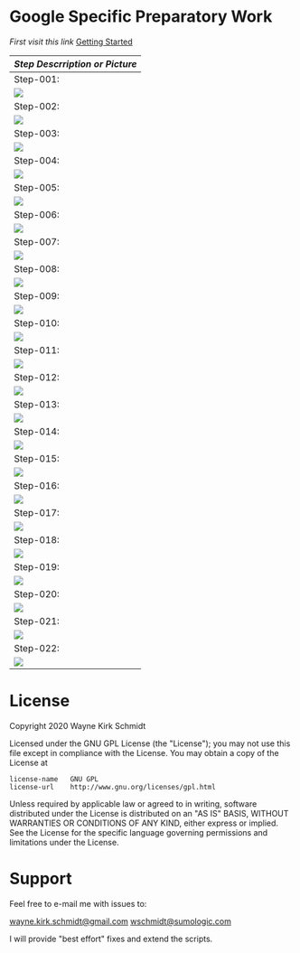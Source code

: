 
Google Specific Preparatory Work
================================

*First visit this link*
[Getting Started](https://support.google.com/googleapi/answer/6158841?hl=en)

| *Step Descrription or Picture*                                                               |
|:---------------------------------------------------------------------------------------------|
| Step-001:                                                                                    |
| ![](https://github.com/wks-sumo-logic/gpublish/blob/master/doc/pictures/gsetup.step.001.png) |
| Step-002:                                                                                    |
| ![](https://github.com/wks-sumo-logic/gpublish/blob/master/doc/pictures/gsetup.step.002.png) |
| Step-003:                                                                                    |
| ![](https://github.com/wks-sumo-logic/gpublish/blob/master/doc/pictures/gsetup.step.003.png) |
| Step-004:                                                                                    |
| ![](https://github.com/wks-sumo-logic/gpublish/blob/master/doc/pictures/gsetup.step.004.png) |
| Step-005:                                                                                    |
| ![](https://github.com/wks-sumo-logic/gpublish/blob/master/doc/pictures/gsetup.step.005.png) |
| Step-006:                                                                                    |
| ![](https://github.com/wks-sumo-logic/gpublish/blob/master/doc/pictures/gsetup.step.006.png) |
| Step-007:                                                                                    |
| ![](https://github.com/wks-sumo-logic/gpublish/blob/master/doc/pictures/gsetup.step.007.png) |
| Step-008:                                                                                    |
| ![](https://github.com/wks-sumo-logic/gpublish/blob/master/doc/pictures/gsetup.step.008.png) |
| Step-009:                                                                                    |
| ![](https://github.com/wks-sumo-logic/gpublish/blob/master/doc/pictures/gsetup.step.009.png) |
| Step-010:                                                                                    |
| ![](https://github.com/wks-sumo-logic/gpublish/blob/master/doc/pictures/gsetup.step.010.png) |
| Step-011:                                                                                    |
| ![](https://github.com/wks-sumo-logic/gpublish/blob/master/doc/pictures/gsetup.step.011.png) |
| Step-012:                                                                                    |
| ![](https://github.com/wks-sumo-logic/gpublish/blob/master/doc/pictures/gsetup.step.012.png) |
| Step-013:                                                                                    |
| ![](https://github.com/wks-sumo-logic/gpublish/blob/master/doc/pictures/gsetup.step.013.png) |
| Step-014:                                                                                    |
| ![](https://github.com/wks-sumo-logic/gpublish/blob/master/doc/pictures/gsetup.step.014.png) |
| Step-015:                                                                                    |
| ![](https://github.com/wks-sumo-logic/gpublish/blob/master/doc/pictures/gsetup.step.015.png) |
| Step-016:                                                                                    |
| ![](https://github.com/wks-sumo-logic/gpublish/blob/master/doc/pictures/gsetup.step.016.png) |
| Step-017:                                                                                    |
| ![](https://github.com/wks-sumo-logic/gpublish/blob/master/doc/pictures/gsetup.step.017.png) |
| Step-018:                                                                                    |
| ![](https://github.com/wks-sumo-logic/gpublish/blob/master/doc/pictures/gsetup.step.018.png) |
| Step-019:                                                                                    |
| ![](https://github.com/wks-sumo-logic/gpublish/blob/master/doc/pictures/gsetup.step.019.png) |
| Step-020:                                                                                    |
| ![](https://github.com/wks-sumo-logic/gpublish/blob/master/doc/pictures/gsetup.step.020.png) |
| Step-021:                                                                                    |
| ![](https://github.com/wks-sumo-logic/gpublish/blob/master/doc/pictures/gsetup.step.021.png) |
| Step-022:                                                                                    |
| ![](https://github.com/wks-sumo-logic/gpublish/blob/master/doc/pictures/gsetup.step.022.png) |

License
=======

Copyright 2020 Wayne Kirk Schmidt

Licensed under the GNU GPL License (the "License");
you may not use this file except in compliance with the License.
You may obtain a copy of the License at

    license-name   GNU GPL
    license-url    http://www.gnu.org/licenses/gpl.html

Unless required by applicable law or agreed to in writing, software
distributed under the License is distributed on an "AS IS" BASIS,
WITHOUT WARRANTIES OR CONDITIONS OF ANY KIND, either express or implied.
See the License for the specific language governing permissions and
limitations under the License.

Support
=======

Feel free to e-mail me with issues to: 

wayne.kirk.schmidt@gmail.com
wschmidt@sumologic.com

I will provide "best effort" fixes and extend the scripts.
